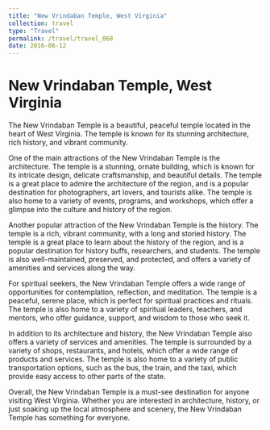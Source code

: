 ```yaml
---
title: "New Vrindaban Temple, West Virginia"
collection: travel
type: "Travel"
permalink: /travel/travel_068
date: 2016-06-12
---
```


# New Vrindaban Temple, West Virginia
The New Vrindaban Temple is a beautiful, peaceful temple located in the heart of West Virginia. The temple is known for its stunning architecture, rich history, and vibrant community.

One of the main attractions of the New Vrindaban Temple is the architecture. The temple is a stunning, ornate building, which is known for its intricate design, delicate craftsmanship, and beautiful details. The temple is a great place to admire the architecture of the region, and is a popular destination for photographers, art lovers, and tourists alike. The temple is also home to a variety of events, programs, and workshops, which offer a glimpse into the culture and history of the region.

Another popular attraction of the New Vrindaban Temple is the history. The temple is a rich, vibrant community, with a long and storied history. The temple is a great place to learn about the history of the region, and is a popular destination for history buffs, researchers, and students. The temple is also well-maintained, preserved, and protected, and offers a variety of amenities and services along the way.

For spiritual seekers, the New Vrindaban Temple offers a wide range of opportunities for contemplation, reflection, and meditation. The temple is a peaceful, serene place, which is perfect for spiritual practices and rituals. The temple is also home to a variety of spiritual leaders, teachers, and mentors, who offer guidance, support, and wisdom to those who seek it.

In addition to its architecture and history, the New Vrindaban Temple also offers a variety of services and amenities. The temple is surrounded by a variety of shops, restaurants, and hotels, which offer a wide range of products and services. The temple is also home to a variety of public transportation options, such as the bus, the train, and the taxi, which provide easy access to other parts of the state.

Overall, the New Vrindaban Temple is a must-see destination for anyone visiting West Virginia. Whether you are interested in architecture, history, or just soaking up the local atmosphere and scenery, the New Vrindaban Temple has something for everyone.
